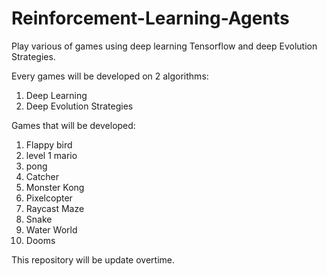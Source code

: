# Reinforcement-Learning-Agents
Play various of games using deep learning Tensorflow and deep Evolution Strategies.

Every games will be developed on 2 algorithms:
1. Deep Learning
2. Deep Evolution Strategies


Games that will be developed:
1. Flappy bird
2. level 1 mario
3. pong
4. Catcher
5. Monster Kong
6. Pixelcopter
7. Raycast Maze
8. Snake
9. Water World
10. Dooms

This repository will be update overtime.
